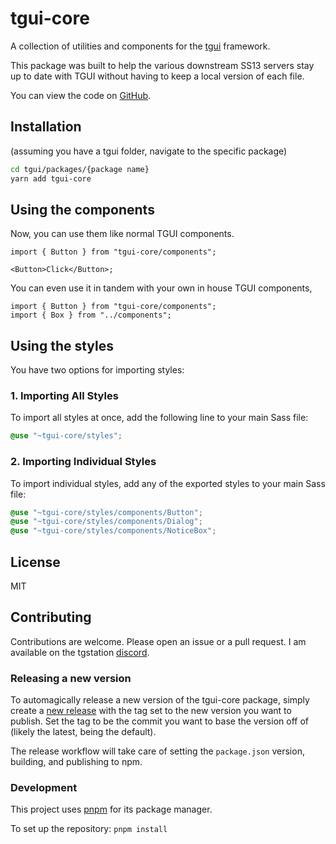 # tgui-core

A collection of utilities and components for the [tgui](https://github.com/tgstation/tgstation) framework.

This package was built to help the various downstream SS13 servers stay up to date with TGUI without having to keep a local version of each file.

You can view the code on [GitHub](https://github.com/tgstation/tgui-core).

## Installation

(assuming you have a tgui folder, navigate to the specific package)

```sh
cd tgui/packages/{package name}
yarn add tgui-core
```

## Using the components

Now, you can use them like normal TGUI components.

```tsx
import { Button } from "tgui-core/components";

<Button>Click</Button>;
```

You can even use it in tandem with your own in house TGUI components,

```tsx
import { Button } from "tgui-core/components";
import { Box } from "../components";
```

## Using the styles

You have two options for importing styles:

### 1. Importing All Styles

To import all styles at once, add the following line to your main Sass file:

```scss
@use "~tgui-core/styles";
```

### 2. Importing Individual Styles

To import individual styles, add any of the exported styles to your main Sass file:

```scss
@use "~tgui-core/styles/components/Button";
@use "~tgui-core/styles/components/Dialog";
@use "~tgui-core/styles/components/NoticeBox";
```

## License

MIT

## Contributing

Contributions are welcome. Please open an issue or a pull request. I am available on the tgstation [discord](https://discord.com/invite/EUvpBtU78X).

### Releasing a new version

To automagically release a new version of the tgui-core package, simply create a [new release](https://github.com/tgstation/tgui-core/releases/new) with the tag set to the new version you want to publish. Set the tag to be the commit you want to base the version off of (likely the latest, being the default).

The release workflow will take care of setting the `package.json` version, building, and publishing to npm.

### Development

This project uses [pnpm](https://pnpm.io/installation) for its package manager.

To set up the repository:
`pnpm install`
